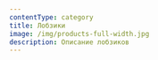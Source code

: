 ```yaml
---
contentType: category
title: Лобзики
image: /img/products-full-width.jpg
description: Описание лобзиков
---
```



